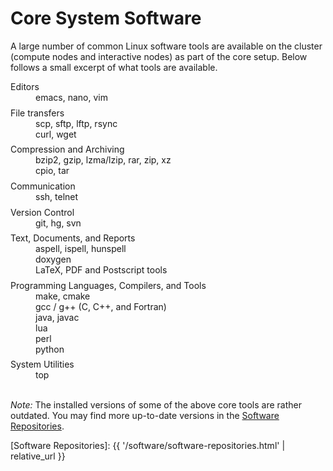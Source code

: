 # Core System Software

A large number of common Linux software tools are available on the cluster (compute nodes and interactive nodes) as part of the core setup.  Below follows a small excerpt of what tools are available.

<dl>
<dt>Editors</dt>
<dd>
emacs, nano, vim
</dd>

<dt>File transfers</dt>
<dd>
scp, sftp, lftp, rsync<br>
curl, wget<br>
</dd>

<dt>Compression and Archiving</dt>
<dd>
bzip2, gzip, lzma/lzip, rar, zip, xz<br>
cpio, tar<br>
</dd>


<dt>Communication</dt>
<dd>
ssh, telnet
</dd>

<dt>Version Control</dt>
<dd>
git, hg, svn
</dd>

<dt>Text, Documents, and Reports</dt>
<dd>
aspell, ispell, hunspell<br>
doxygen<br>
LaTeX, PDF and Postscript tools<br>
</dd>

<dt>Programming Languages, Compilers, and Tools</dt>
<dd>
make, cmake<br>
gcc / g++ (C, C++, and Fortran)<br>
java, javac<br>
lua<br>
perl<br>
python<br>
</dd>
  
<dt>System Utilities</dt>
<dd>
top
</dd>

</dl>

<br>


<div class="alert alert-info" role="alert">
<em>Note:</em> The installed versions of some of the above core tools are rather outdated.  You may find more up-to-date versions in the <a href="{{ '/software/software-repositories.html' | relative_url }}">Software Repositories</a>.
</div>


[Software Repositories]: {{ '/software/software-repositories.html' | relative_url }}

<style>
dt {
  margin-top: 1ex;
}
</style>  
